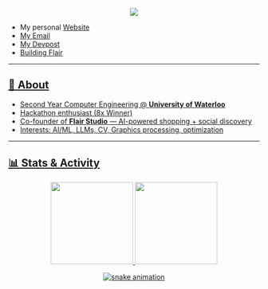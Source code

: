 <!-- Hero -->
<p align="center">
  <img src="https://readme-typing-svg.demolab.com?font=Inter&size=28&pause=1200&color=36C5F0&center=true&vCenter=true&width=900&lines=Hey%2C+I'm+Anton+Lee+%F0%9F%91%8B;Computer+Engineering+%40+University+of+Waterloo" />
</p>

- My personal <a href="https://antonlee.ca">Website
- My <a href="mailto:ach2lee@uwaterloo.ca">Email
- My <a href="https://devpost.com/cx">Devpost
- Building <a href="https://flair.social">Flair

---

## 👋 About
- Second Year Computer Engineering @ **University of Waterloo**
- Hackathon enthusiast (8x Winner)
- Co-founder of **Flair Studio** — AI-powered shopping + social discovery
- Interests: AI/ML, LLMs, CV, Graphics processing, optimization

---

## 📊 Stats & Activity
<p align="center">
  <img height="165" src="https://github-readme-stats.vercel.app/api?username=anton-chl&show_icons=true&theme=tokyonight&hide_border=true"/>
  <img height="165" src="https://github-readme-streak-stats.herokuapp.com?user=anton-chl&theme=tokyonight&hide_border=true"/>
</p>

<!-- Activity snake -->
<p align="center">
  <img src="https://raw.githubusercontent.com/anton-chl/anton-chl/output/github-contribution-grid-snake.svg" alt="snake animation"/>
</p>


